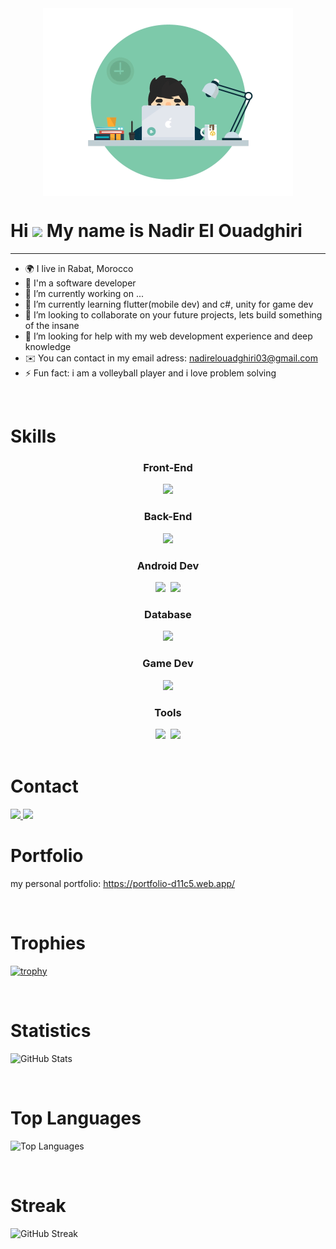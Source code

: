 
<div align="center">
  <img src="./my.gif" align="center" width="400px" />
</div>

Hi <img src="https://github.com/user-attachments/assets/eca030c6-0c40-4a71-b65a-fb8c73f933c7" height="40px" /> My name is Nadir El Ouadghiri
======================================================================================================================================
-----------------------------------------------------------------------------------------------------------------

- 🌍  I live in Rabat, Morocco
- 🧠  I'm a software developer
- 🔭 I’m currently working on ...
- 🌱 I’m currently learning flutter(mobile dev) and c#, unity for game dev
- 👯 I’m looking to collaborate on your future projects, lets build something of the insane
- 🤔 I’m looking for help with my web development experience and deep knowledge
- ✉️  You can contact in my email adress: [nadirelouadghiri03@gmail.com](mailto:nadirelouadghiri03@gmail.com)
- ⚡ Fun fact: i am a volleyball player and i love problem solving

<br>

# Skills
<div align="center">
  <h3>Front-End</h3>
  <img src="https://skillicons.dev/icons?i=html,css,bootstrap,js,ts,react,mui" />
  <h3>Back-End</h3>
  <img src="https://skillicons.dev/icons?i=php,express,nodejs,python" />
  <h3>Android Dev</h3>
  <img src="https://user-images.githubusercontent.com/25181517/185062810-7ee0c3d2-17f2-4a98-9d8a-a9576947692b.png" height="47px" />&nbsp;
  <img src="https://skillicons.dev/icons?i=flutter" />
  <h3>Database</h3>
  <img src="https://skillicons.dev/icons?i=mysql,firebase" />
  <h3>Game Dev</h3>
  <img src="https://skillicons.dev/icons?i=cs,unity" />
  <h3>Tools</h3>
  <img src="https://skillicons.dev/icons?i=git,powershell,vite,npm,yarn,visualstudio,vscode,androidstudio,pycharm" />&nbsp;
  <img src="https://user-images.githubusercontent.com/25181517/192108890-200809d1-439c-4e23-90d3-b090cf9a4eea.png" height="47px" />
</div>

<br>

# Contact
<a href="https://www.linkedin.com/in/nadir-el-ouadghiri-518080209/">
  <img src="https://skillicons.dev/icons?i=linkedin" />
</a>
<a href="mailto:nadirelouadghiri03@gmail.com">
  <img src="https://skillicons.dev/icons?i=gmail" />
</a>

<br>

# Portfolio
my personal portfolio: <a href="https://portfolio-d11c5.web.app/">https://portfolio-d11c5.web.app/</a>

<br>

# Trophies
[![trophy](https://github-profile-trophy.vercel.app/?username=Nadir2225)](https://github.com/Nadir2225/github-profile-trophy)

<br>

# Statistics
![GitHub Stats](https://github-readme-stats.vercel.app/api?username=Nadir2225&show_icons=true&theme=radical)

<br>

# Top Languages
![Top Languages](https://github-readme-stats.vercel.app/api/top-langs/?username=Nadir2225&layout=compact&theme=radical)

<br>

# Streak
![GitHub Streak](https://github-readme-streak-stats.herokuapp.com/?user=Nadir2225)




